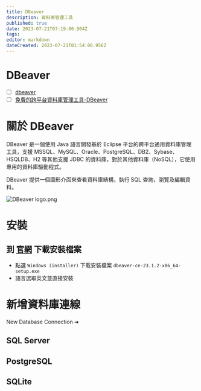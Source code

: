 ```yaml
---
title: DBeaver
description: 資料庫管理工具
published: true
date: 2023-07-21T07:19:00.904Z
tags: 
editor: markdown
dateCreated: 2023-07-21T01:54:06.956Z
---
```


# DBeaver
- [ ] [dbeaver](https://dbeaver.io/)
- [ ] [免費的跨平台資料庫管理工具-DBeaver](https://medium.com/@softjobdays/%E5%85%8D%E8%B2%BB%E7%9A%84%E8%B7%A8%E5%B9%B3%E5%8F%B0%E8%B3%87%E6%96%99%E5%BA%AB%E7%AE%A1%E7%90%86%E5%B7%A5%E5%85%B7-dbeaver-ca823eeccc2c)

# 關於 DBeaver
DBeaver 是一個使用 Java 語言開發基於 Eclipse 平台的跨平台通用資料庫管理工具，支援 MSSQL、MySQL、Oracle、PostgreSQL、DB2、Sybase、HSQLDB、H2 等其他支援 JDBC 的資料庫，對於其他資料庫（NoSQL），它使用專用的資料庫驅動程式。

DBeaver 提供一個圖形介面來查看資料庫結構，執行 SQL 查詢，瀏覽及編輯資料。

![DBeaver logo.png](http://192.168.25.60:8000/files/file_storage/d8762414.png)

# 安裝
## 到 [官網](https://dbeaver.io/download/) 下載安裝檔案

- 點選 `Windows (installer)` 下載安裝檔案 `dbeaver-ce-23.1.2-x86_64-setup.exe` 
- 語言選取英文並直接安裝

# 新增資料庫連線
New Database Connection ➔ 

## SQL Server

## PostgreSQL

## SQLite